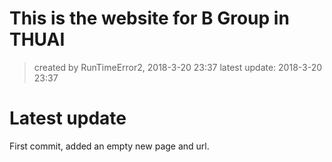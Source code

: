 # This is the website for B Group in THUAI
> created by RunTimeError2, 2018-3-20 23:37
latest update: 2018-3-20 23:37

# Latest update

First commit, added an empty new page and url.